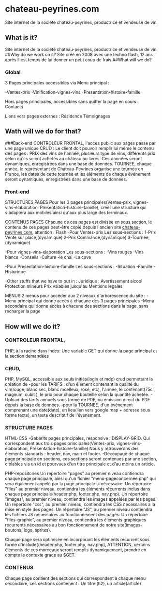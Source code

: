 # chateau-peyrines.com
Site internet de la société chateau-peyrines, productrice et vendeuse de vin

## What is it?
Site internet de la société chateau-peyrines, productrice et vendeuse de vin
##Why do we work on it?
Site créé en 2008 avec une techno flash, 12 ans après il est temps de lui donner un petit coup de frais
##What will we do?
### Global
3 Pages principales accessibles via Menu principal :

-Ventes-prix
-Vinification-vignes-vins
-Presentation-histoire-famille

Hors pages principales, accessibles sans quitter la page en cours :
Contacts

Liens vers pages externes :
Résidence
Témoignages

## Wath will we do for that?
###Back-end
CONTROLEUR FRONTAL, l'accès public aux pages passe par une page unique
CRUD : Le client doit pouvoir remplir lui même le contenu des pages :
PRIX des vins de l'année, plusieurs type de vins, différents prix selon qu'ils soient achetés au château ou livrés. Ces données seront dynamiques, enregistrées dans une base de données.
TOURNEE, chaque année, le représentant de Chateau-Peyrines organise une tournée en France, les dates de cette tournée et les éléments de chaque événement seront dynamiques, enregistrées dans une base de données.

### Front-end
STRUCTURES PAGES
Pour les 3 pages principales(Ventes-prix, vignes-vins-elaboration, Presentation-histoire-famille),
créer une structure qui s'adaptera aux mobiles ainsi qu'aux plus large des terminaux.

CONTENUS PAGES
Chacune de ces pages est divisée en sous section, le contenu de ces pages peut-être copié depuis l'ancien site [chateau-peyrines.com](http://chateau-peyrines.com/), attention : Flash
-Pour Ventes-prix
Les sous-sections : 
1-Prix Vente sur place,(dynamique)
2-Prix Commande,(dynamique)
3-Tournée,(dynamique)

-Pour vignes-vins-elaboration
Les sous-sections :
-Vins rouges
-Vins blancs
-Conseils
-Culture 
-le chai 
-La cave

-Pour Presentation-histoire-famille
Les sous-sections :
-Situation
-Famille
-Historique

-Other stuffs that we have to put in :
Juridique :
Avertissement alcool
Protection mineurs
Prix valables jusqu'au
Mentions legales

MENUS
2 menus pour accéder aux 2 niveaux d'arborescence du site :
-Menu principal qui donne accès à chacune des 3 pages principales
-Menu secondaire qui donne accès à chacune des sections dans la page, sans recharger la page

## How will we do it?
### CONTROLEUR FRONTAL,
 PHP, à la racine dans index: Une variable GET qui donne la page principal et la section demandées
### CRUD,
 PHP, MySQL, accessible aux seuls initiés(login et mdp) crud permettant la création de 
 -pour les TARIFS : d'un élément contenant la qualité du vin(rouge, blanc sec, blanc moelleux, rosé, etc), l'année, le contenant(75cl, magnum, cubit ), le prix pour chaque bouteille selon la quantité achetée.
 -Upload des tarifs annuels sous forme de PDF, ou émission direct du PDF depuis la base de données.
 -pour la TOURNEE, d'un événement comprenant une date(date), un lieu(lien vers google map + adresse sous forme texte), un texte descriptif de l'événement.
 ### STRUCTURE PAGES
 HTML-CSS
 -Gabarits pages principales, responsive : DISPLAY-GRID. Qui correspondent aux trois pages principales(Ventes-prix, vignes-vins-elaboration, Presentation-histoire-famille)
 Nous y retrouverons des éléments standarts : header, nav, main et footer.
 -Découpage de chaque page principale en sections, ces sections seront contenues par une section, ciblables via un id et pourvues d'un titre principale et d'au moins un article.

 PHP-repositories
 Un repertoire "pages" au premier niveau contiendra chaque page principale, ainsi qu'un fichier "menu-pageconcernée.php" qui sera également appelé par la page principale si nécessaire.
 Un répertoire "files" au premier niveau, contiendra les éléments récurrents inclus dans chaque page principale(header.php, footer.php, nav.php).
 Un répertoire "images", au premier niveau, contiendra les images appelées par les pages.
 Un répertoire "css", au premier niveau, contiendra les CSS nécessaires a la mise en style des pages.
 Un répertoire "JS", au premier niveau contiendra les fichiers JS nécessaires au fonctionnement des pages.
 Un répertoire "files-graphic", au premier niveau, contiendra les éléments graphiques récurrents nécessaires au bon fonctionnement de notre site(images-boutons, logo, sprites).

 Chaque page sera optimisée en incorporant les éléments récurrent sous forme d'include((header.php, footer.php, nav.php), ATTENTION, certains éléments de ces morceaux seront remplis dynamiquement, prendre en compte le contexte grace au $GET.

 ### CONTENUS
 Chaque page contient des sections qui correspondent à chaque menu secondaire, ces sections contienent :
 Un titre (h2), un article(article)
